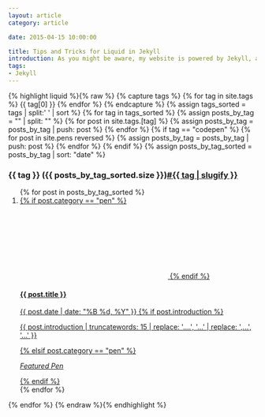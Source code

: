 ```yaml
---
layout: article
category: article

date: 2015-04-15 10:00:00

title: Tips and Tricks for Liquid in Jekyll
introduction: As you might be aware, my website is powered by Jekyll, a static site generator. Over the last year or so I’ve amassed a couple of useful snippets that you, too, might find some use in.
tags:
- Jekyll
---
```


{% highlight liquid %}{% raw %}
{% capture tags %}
    {% for tag in site.tags %}
        {{ tag[0] }}
    {% endfor %}
{% endcapture %}
{% assign tags_sorted = tags | split:' ' | sort %}
{% for tag in tags_sorted %}
    {% assign posts_by_tag = "" | split: "" %}
    {% for post in site.tags.[tag] %}
        {% assign posts_by_tag = posts_by_tag | push: post %}
    {% endfor %}
    {% if tag == "codepen" %}
        {% for post in site.pens reversed %}
            {% assign posts_by_tag = posts_by_tag | push: post %}
        {% endfor %}
    {% endif %}
    {% assign posts_by_tag_sorted = posts_by_tag | sort: "date" %}
    <h3 id="{{ tag | slugify }}">{{ tag }} <span class="tags-count">({{ posts_by_tag_sorted.size }})</span><a href="#{{ tag | slugify }}" class="heading-anchor" aria-hidden="true">#{{ tag | slugify }}</a></h3>
    <ol class="small-articles-list" role="list">
        {% for post in posts_by_tag_sorted %}
            <li>
                <a href="{{ post.url }}">
                    {% if post.category == "pen" %}
                        <svg class="icon--codepen"><use xlink:href="#svg--codepen" /></svg>
                    {% endif %}
                    <h4 class="small-article-title">{{ post.title }}</h4>
                    <time class="small-article-date" datetime="{{ post.date | date_to_xmlschema }}">{{ post.date | date: "%B %d, %Y" }}</time>
                    {% if post.introduction %}
                        <p class="small-article-introduction">{{ post.introduction | truncatewords: 15 | replace: '....', '...' | replace: ',...', '...' }}</p>
                    {% elsif post.category == "pen" %}
                        <p class="small-article-introduction"><em>Featured Pen</em></p>
                    {% endif %}
                </a>
            </li>
        {% endfor %}
    </ol>
{% endfor %}
{% endraw %}{% endhighlight %}
